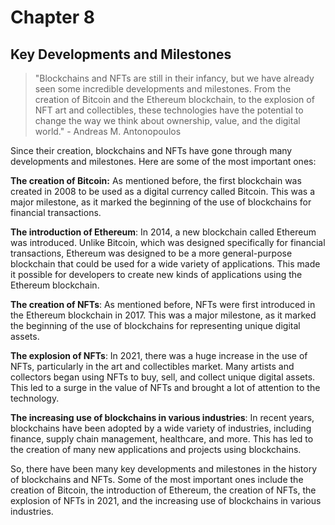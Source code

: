 # Chapter 8

## Key Developments and Milestones

> "Blockchains and NFTs are still in their infancy, but we have already seen some incredible developments and milestones. From the creation of Bitcoin and the Ethereum blockchain, to the explosion of NFT art and collectibles, these technologies have the potential to change the way we think about ownership, value, and the digital world." - Andreas M. Antonopoulos

Since their creation, blockchains and NFTs have gone through many developments and milestones. Here are some of the most important ones:

**The creation of Bitcoin:** As mentioned before, the first blockchain was created in 2008 to be used as a digital currency called Bitcoin. This was a major milestone, as it marked the beginning of the use of blockchains for financial transactions.

**The introduction of Ethereum**: In 2014, a new blockchain called Ethereum was introduced. Unlike Bitcoin, which was designed specifically for financial transactions, Ethereum was designed to be a more general-purpose blockchain that could be used for a wide variety of applications. This made it possible for developers to create new kinds of applications using the Ethereum blockchain.

**The creation of NFTs**: As mentioned before, NFTs were first introduced in the Ethereum blockchain in 2017. This was a major milestone, as it marked the beginning of the use of blockchains for representing unique digital assets.

**The explosion of NFTs**: In 2021, there was a huge increase in the use of NFTs, particularly in the art and collectibles market. Many artists and collectors began using NFTs to buy, sell, and collect unique digital assets. This led to a surge in the value of NFTs and brought a lot of attention to the technology.

**The increasing use of blockchains in various industries**: In recent years, blockchains have been adopted by a wide variety of industries, including finance, supply chain management, healthcare, and more. This has led to the creation of many new applications and projects using blockchains.

So, there have been many key developments and milestones in the history of blockchains and NFTs. Some of the most important ones include the creation of Bitcoin, the introduction of Ethereum, the creation of NFTs, the explosion of NFTs in 2021, and the increasing use of blockchains in various industries.
